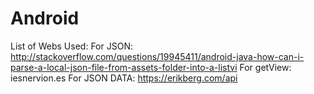 # Android

List of Webs Used:
For JSON:
http://stackoverflow.com/questions/19945411/android-java-how-can-i-parse-a-local-json-file-from-assets-folder-into-a-listvi
For getView:
iesnervion.es
For JSON DATA: https://erikberg.com/api
